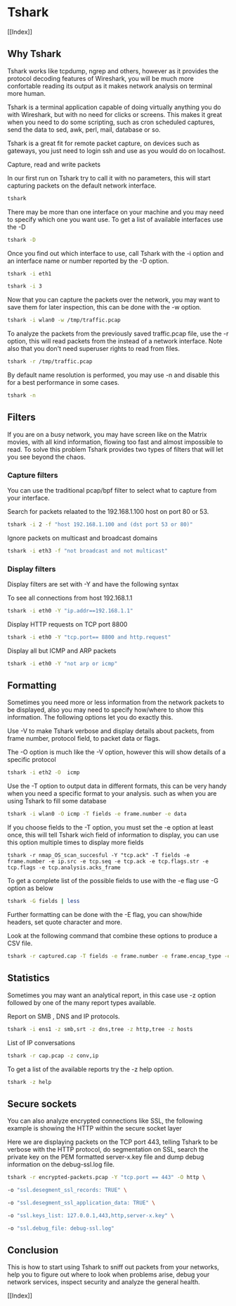 # Tshark

[[Index]] 

## Why Tshark


Tshark works like tcpdump, ngrep and others, however as it provides the protocol decoding features of Wireshark, you will be much more confortable reading its output as it makes network analysis on terminal more human.

Tshark is a terminal application capable of doing virtually anything you do with Wireshark, but with no need for clicks or screens. This makes it great when you need to do some scripting, such as cron scheduled captures, send the data to sed, awk, perl, mail, database or so.

Tshark is a great fit for remote packet capture, on devices such as gateways, you just need to login ssh and use as you would do  on localhost.

Capture, read and write packets

In our first run on Tshark try to call it with no parameters, this will start capturing packets on the default network interface.
```bash
tshark
```

There may be more than one interface on your machine and you may need to specify which one you want use. To get a list of available interfaces use the -D
```bash
tshark -D
```

Once you find out which interface to use, call Tshark with the -i option and  an interface name or number reported by the -D option.
```bash
tshark -i eth1

tshark -i 3
```

Now that you can capture the packets over the network, you may want to save them for later inspection, this can be done with the -w option.
```bash
tshark -i wlan0 -w /tmp/traffic.pcap
```

To analyze the packets from the previously saved traffic.pcap file, use the -r option, this will read packets from the instead of a network interface. Note also that you don't need superuser rights to read from files.
```bash
tshark -r /tmp/traffic.pcap
```

By default name resolution is performed, you may  use -n and disable this for a best performance in some cases.
```bash
tshark -n
```


## Filters

If you are on a busy network, you may have screen like on the Matrix movies, with all kind information, flowing too fast and almost impossible to read. To solve this problem Tshark provides two types of filters that will let you see beyond the chaos.


### Capture filters

You can use the traditional pcap/bpf  filter to select what to capture from your interface.

Search for packets relaated to the 192.168.1.100 host on port 80 or 53.
```bash
tshark -i 2 -f "host 192.168.1.100 and (dst port 53 or 80)"
```

Ignore packets on multicast and broadcast domains
```bash
tshark -i eth3 -f "not broadcast and not multicast"
```


### Display filters

Display  filters are  set with -Y  and have the following  syntax

To see all connections from  host 192.168.1.1
```bash
tshark -i eth0 -Y "ip.addr==192.168.1.1"
```

Display HTTP requests on TCP port 8800
```bash
tshark -i eth0 -Y "tcp.port== 8800 and http.request"
```

Display all but ICMP and ARP packets
```bash
tshark -i eth0 -Y "not arp or icmp"
```


## Formatting

Sometimes you need more or less information from the network packets to be displayed, also you may need to specify how/where to show this information. The following options let you do exactly this.

Use -V to make Tshark verbose and display details about packets, from frame number, protocol field, to packet data or flags.

The -O option is much like the -V option, however this will show details of a specific protocol
```bash
tshark -i eth2 -O  icmp
```

Use the -T option to output data in different formats, this can be very handy when you need a specific format to your analysis. such as when you are using Tshark to fill some database
```bash
tshark -i wlan0 -O icmp -T fields -e frame.number -e data
```

If you choose fields to the -T option, you must set the -e option at least once, this will tell Tshark wich field of information to display, you can use this option multiple times to display more fields
```
tshark -r nmap_OS_scan_succesful -Y "tcp.ack" -T fields -e frame.number -e ip.src -e tcp.seq -e tcp.ack -e tcp.flags.str -e tcp.flags -e tcp.analysis.acks_frame
```

To get a complete list of the possible fields to use with the -e flag use -G option as below
```bash
tshark -G fields | less
```

Further formatting can be done with the -E flag, you can show/hide headers, set quote character  and more.

Look at the  following command that combine these options to produce a CSV file.
```bash
tshark -r captured.cap -T fields -e frame.number -e frame.encap_type -e frame.protocols -e frame.len -e ip.addr -E separator=, -E quote=d > outfile.csv
```


## Statistics

Sometimes you may want an analytical report, in this case use -z option followed by one of the many report types available.

Report on SMB , DNS and IP protocols.
```bash
tshark -i ens1 -z smb,srt -z dns,tree -z http,tree -z hosts
```

List of IP conversations
```bash
tshark -r cap.pcap -z conv,ip
```

To get a list of the available reports try the -z help option.
```bash
tshark -z help
```


## Secure sockets

You can also analyze encrypted connections like SSL, the following example is showing the HTTP within the secure socket layer

Here we are displaying packets on the TCP port 443, telling Tshark to be verbose with the HTTP protocol, do segmentation on SSL, search the private key on the PEM formatted server-x.key file and dump debug information on the debug-ssl.log file.
```bash
tshark -r encrypted-packets.pcap -Y "tcp.port == 443" -O http \

-o "ssl.desegment_ssl_records: TRUE" \

-o "ssl.desegment_ssl_application_data: TRUE" \

-o "ssl.keys_list: 127.0.0.1,443,http,server-x.key" \

-o "ssl.debug_file: debug-ssl.log"
```


## Conclusion

This is how to start using Tshark to sniff  out packets from your networks,  help you to figure out where to look when problems arise, debug your network services, inspect security and  analyze the general health.

[[Index]] 
